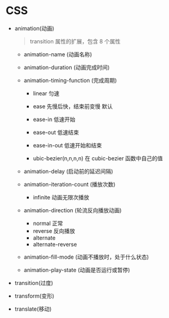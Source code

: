# CSS

- animation(动画)

  > transition 属性的扩展，包含 8 个属性

  - animation-name (动画名称)
  - animation-duration (动画完成时间)
  - animation-timing-function (完成周期)

    - linear 匀速

    - ease 先慢后快，结束前变慢 默认
    - ease-in 低速开始
    - ease-out 低速结束
    - ease-in-out 低速开始和结束
    - ubic-bezier(n,n,n,n) 在 cubic-bezier 函数中自己的值

  - animation-delay (启动前的延迟间隔)
  - animation-iteration-count (播放次数)
    - infinite 动画无限次播放

  - animation-direction (轮流反向播放动画)

    - normal 正常
    - reverse 反向播放
    - alternate 
    - alternate-reverse

  - animation-fill-mode (动画不播放时，处于什么状态)
  - animation-play-state (动画是否运行或暂停)

- transition(过度)
- transform(变形)
- translate(移动)
